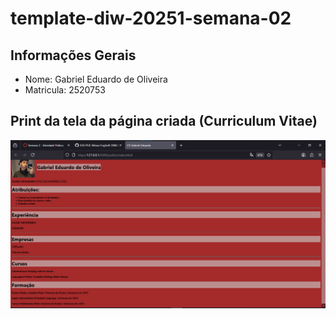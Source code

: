# template-diw-20251-semana-02

## Informações Gerais
- Nome: Gabriel Eduardo de Oliveira  
- Matricula: 2520753

## Print da tela da página criada (Curriculum Vitae)

![Print da Página](imagens/print%20site.png)
